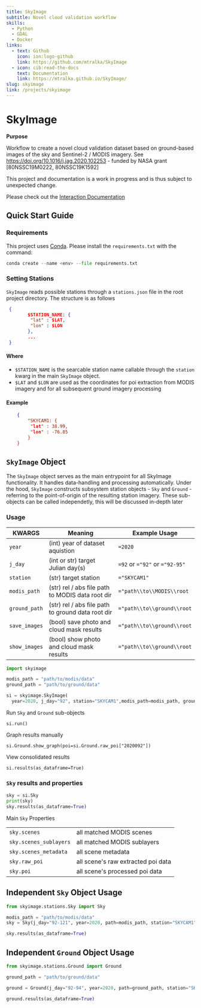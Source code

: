 ```yaml
---
title: SkyImage
subtitle: Novel cloud validation workflow
skills:
  - Python
  - GDAL
  - Docker
links:
  - text: Github
    icon: ion:logo-github
    link: https://github.com/mtralka/SkyImage
  - icon: cib:read-the-docs
    text: Documentation
    link: https://mtralka.github.io/SkyImage/
slug: skyimage
link: /projects/skyimage
---
```

# SkyImage

**Purpose**

Workflow to create a novel cloud validation dataset based on ground-based images of the sky and Sentinel-2 / MODIS imagery. See <https://doi.org/10.1016/j.jag.2020.102253> - funded by NASA grant \[80NSSC19M0222, 80NSSC19K1592]

This project and documentation is a work in progress and is thus subject to unexpected change.

Please check out the [Interaction Documentation](https://mtralka.github.io/SkyImage/)

## Quick Start Guide

### Requirements

This project uses [Conda](https://docs.conda.io/en/latest/). Please install the `requirements.txt` with the command:

```python
conda create --name <env> --file requirements.txt
```

### Setting Stations

`SkyImage` reads possible stations through a `stations.json` file in the root project directory. The structure is as follows

```json
 {
        $STATION_NAME: {
         "lat" : $LAT,
         "lon" : $LON
        },
        ...
 }
```

#### Where

* `$STATION_NAME` is the searcable station name callable through the `station` kwarg in the main `SkyImage` object.
* `$LAT` and `$LON` are used as the coordinates for poi extraction from MODIS imagery and for all subsequent ground imagery processing 

#### Example

```json
    {
        "SKYCAM1: {
         "lat" : 38.99,
         "lon" : -76.85
        }
    }
```

## `SkyImage` Object

The `SkyImage` object serves as the main entrypoint for all SkyImage functionality. It handles data-handling and processing automatically. Under the hood, `SkyImage` constructs subsystem station objects - `Sky` and `Ground` - referring to the point-of-origin of the resulting station imagery. These sub-objects can be called independetly, this will be discussed in-depth later

### Usage

| **KWARGS**    | **Meaning**                                       | **Example Usage**              |
| ------------- | ------------------------------------------------- | ------------------------------ |
| `year`        | (int) year of dataset aquistion                   | `=2020`                        |
| `j_day`       | (int or str) target Julian day(s)                 | `=92` or `="92"` or `="92-95"` |
| `station`     | (str) target station                              | `="SKYCAM1"`                   |
| `modis_path`  | (str) rel / abs file path to MODIS data root dir  | `="path\\to\\MODIS\\root`      |
| `ground_path` | (str) rel / abs file path to ground data root dir | `="path\\to\\ground\\root`     |
| `save_images` | (bool) save photo and cloud mask results          | `="path\\to\\ground\\root`     |
| `show_images` | (bool) show photo and cloud mask results          | `="path\\to\\ground\\root`     |

```python
import skyimage

modis_path = "path/to/modis/data"
ground_path = "path/to/ground/data"

si = skyimage.SkyImage(
  year=2020, j_day="92", station="SKYCAM1",modis_path=modis_path, ground_path=ground_path)
```

Run `Sky` and `Ground` sub-objects

`si.run()`

Graph results manually

`si.Ground.show_graph(poi=si.Ground.raw_poi["2020092"])`

View consolidated results

`si.results(as_dataframe=True)`

### `Sky` results and properties

```python
sky = si.Sky
print(sky)
sky.results(as_dataframe=True)
```

Main `Sky` Properties

|                        |                                    |
| ---------------------- | ---------------------------------- |
| `sky.scenes`           | all matched MODIS scenes           |
| `sky.scenes_sublayers` | all matched MODIS sublayers        |
| `sky.scenes_metadata`  | all scene metadata                 |
| `sky.raw_poi`          | all scene's raw extracted poi data |
| `sky.poi`              | all scene's processed poi data     |

## Independent `Sky` Object Usage

```python
from skyimage.stations.Sky import Sky

modis_path = "path/to/modis/data"
sky = Sky(j_day="92-121", year=2020, path=modis_path, station="SKYCAM1" )

sky.results(as_dataframe=True)
```

## Independent `Ground` Object Usage

```python
from skyimage.stations.Ground import Ground

ground_path = "path/to/ground/data"

ground = Ground(j_day="92-94", year=2020, path=ground_path, station="SKYCAM1" )

ground.results(as_dataframe=True)
```